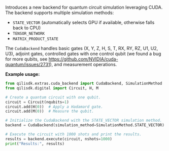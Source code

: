 Introduces a new backend for quantum circuit simulation leveraging CUDA. The backend supports multiple simulation methods:
  - `STATE_VECTOR` (automatically selects GPU if available, otherwise falls back to CPU)
  - `TENSOR_NETWORK`
  - `MATRIX_PRODUCT_STATE`

  The `CudaBackend` handles basic gates (X, Y, Z, H, S, T, RX, RY, RZ, U1, U2, U3), adjoint gates, controlled gates with one control qubit (we found a bug for more qubits, see https://github.com/NVIDIA/cuda-quantum/issues/2731), and measurement operations.

**Example usage:**

```python
from qilisdk.extras.cuda_backend import CudaBackend, SimulationMethod
from qilisdk.digital import Circuit, H, M

# Create a quantum circuit with one qubit.
circuit = Circuit(nqubits=1)
circuit.add(H(0))  # Apply a Hadamard gate.
circuit.add(M(0))  # Measure the qubit.

# Initialize the CudaBackend with the STATE_VECTOR simulation method.
backend = CudaBackend(simulation_method=SimulationMethod.STATE_VECTOR)

# Execute the circuit with 1000 shots and print the results.
results = backend.execute(circuit, nshots=1000)
print("Results:", results)
```
